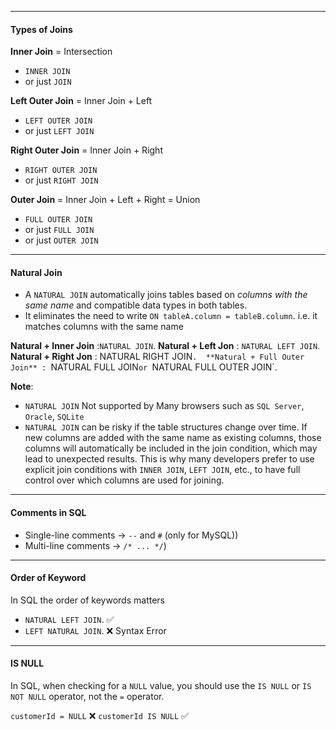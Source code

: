 
---
#### Types of Joins

**Inner Join** = Intersection
- `INNER JOIN`
- or just `JOIN`

**Left Outer Join** = Inner Join + Left 
- `LEFT OUTER JOIN`
- or just `LEFT JOIN` 

**Right Outer Join** = Inner Join + Right
- `RIGHT OUTER JOIN`
- or just `RIGHT JOIN` 

**Outer Join** = Inner Join + Left + Right = Union
- `FULL OUTER JOIN`
- or just `FULL JOIN`
- or just `OUTER JOIN`

---
#### Natural Join

- A `NATURAL JOIN` automatically joins tables based on *columns with the same name* and compatible data types in both tables.
- It eliminates the need to write `ON tableA.column = tableB.column`. i.e. it matches columns with the same name

**Natural + Inner Join** :`NATURAL JOIN`. 
**Natural + Left Jon** : `NATURAL LEFT JOIN`. 
**Natural + Right Jon** : NATURAL RIGHT JOIN`. 
**Natural + Full Outer Join** : `NATURAL FULL JOIN` or  `NATURAL FULL OUTER JOIN`. 

**Note**: 
- `NATURAL JOIN` Not supported by Many browsers such as `SQL Server`, `Oracle`, `SQLite`
- `NATURAL JOIN` can be risky if the table structures change over time. If new columns are added with the same name as existing columns, those columns will automatically be included in the join condition, which may lead to unexpected results. This is why many developers prefer to use explicit join conditions with `INNER JOIN`, `LEFT JOIN`, etc., to have full control over which columns are used for joining.

---
#### Comments in SQL

- Single-line comments  -> `--` and  `#` (only for MySQL))
- Multi-line comments -> `/* ... */`)

---
#### Order of Keyword

In SQL the order of keywords matters
-  `NATURAL LEFT JOIN`. ✅ 
- `LEFT NATURAL JOIN`. ❌ Syntax Error

----
#### IS NULL

In SQL, when checking for a `NULL` value, you should use the `IS NULL` or `IS NOT NULL` operator, not the `=` operator.

`customerId = NULL` ❌
`customerId IS NULL` ✅
